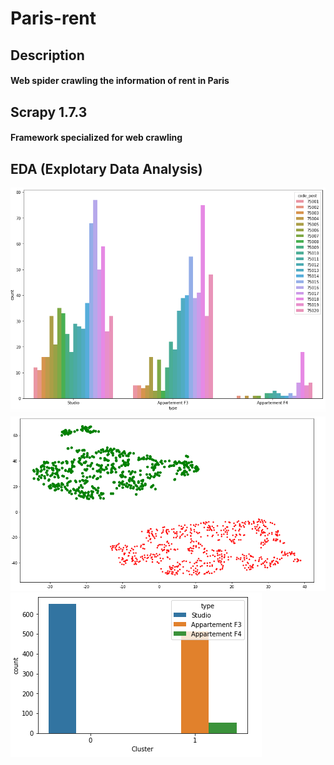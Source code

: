# Paris-rent
## Description
#### Web spider crawling the information of rent in Paris
## Scrapy 1.7.3
#### Framework specialized for web crawling

## EDA (Explotary Data Analysis)
![Count tyoes of renting in each borough](https://github.com/BaiBlanc/Paris-rent/blob/master/img-folder/type_counts.png)
![image](https://github.com/BaiBlanc/Paris-rent/blob/master/img-folder/cluster_visulisation_scatter.png)
![image](https://github.com/BaiBlanc/Paris-rent/blob/master/img-folder/cluster_visulisation_hist.png)
